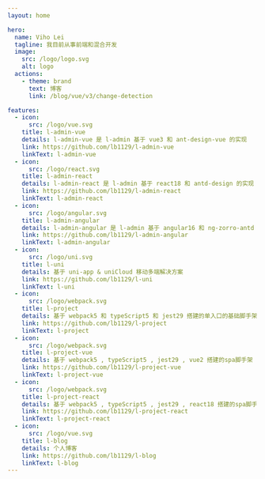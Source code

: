 ```yaml
---
layout: home

hero:
  name: Viho Lei
  tagline: 我目前从事前端和混合开发
  image:
    src: /logo/logo.svg
    alt: logo
  actions:
    - theme: brand
      text: 博客
      link: /blog/vue/v3/change-detection

features:
  - icon:
      src: /logo/vue.svg
    title: l-admin-vue
    details: l-admin-vue 是 l-admin 基于 vue3 和 ant-design-vue 的实现
    link: https://github.com/lb1129/l-admin-vue
    linkText: l-admin-vue
  - icon:
      src: /logo/react.svg
    title: l-admin-react
    details: l-admin-react 是 l-admin 基于 react18 和 antd-design 的实现
    link: https://github.com/lb1129/l-admin-react
    linkText: l-admin-react
  - icon:
      src: /logo/angular.svg
    title: l-admin-angular
    details: l-admin-angular 是 l-admin 基于 angular16 和 ng-zorro-antd 的实现
    link: https://github.com/lb1129/l-admin-angular
    linkText: l-admin-angular
  - icon:
      src: /logo/uni.svg
    title: l-uni
    details: 基于 uni-app & uniCloud 移动多端解决方案
    link: https://github.com/lb1129/l-uni
    linkText: l-uni
  - icon:
      src: /logo/webpack.svg
    title: l-project
    details: 基于 webpack5 和 typeScript5 和 jest29 搭建的单入口的基础脚手架
    link: https://github.com/lb1129/l-project
    linkText: l-project
  - icon:
      src: /logo/webpack.svg
    title: l-project-vue
    details: 基于 webpack5 , typeScript5 , jest29 , vue2 搭建的spa脚手架
    link: https://github.com/lb1129/l-project-vue
    linkText: l-project-vue
  - icon:
      src: /logo/webpack.svg
    title: l-project-react
    details: 基于 webpack5 , typeScript5 , jest29 , react18 搭建的spa脚手架
    link: https://github.com/lb1129/l-project-react
    linkText: l-project-react
  - icon:
      src: /logo/vue.svg
    title: l-blog
    details: 个人博客
    link: https://github.com/lb1129/l-blog
    linkText: l-blog
---
```

